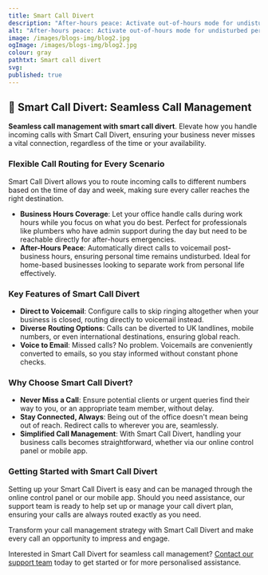 ```yaml
---
title: Smart Call Divert
description: "After-hours peace: Activate out-of-hours mode for undisturbed personal time."
alt: "After-hours peace: Activate out-of-hours mode for undisturbed personal time."
image: /images/blogs-img/blog2.jpg
ogImage: /images/blogs-img/blog2.jpg
colour: gray
pathtxt: Smart call divert
svg: 
published: true
---
```


## 🔄 Smart Call Divert: Seamless Call Management

**Seamless call management with smart call divert**. Elevate how you handle incoming calls with Smart Call Divert, ensuring your business never misses a vital connection, regardless of the time or your availability.

### Flexible Call Routing for Every Scenario

Smart Call Divert allows you to route incoming calls to different numbers based on the time of day and week, making sure every caller reaches the right destination.

- **Business Hours Coverage**: Let your office handle calls during work hours while you focus on what you do best. Perfect for professionals like plumbers who have admin support during the day but need to be reachable directly for after-hours emergencies.
- **After-Hours Peace**: Automatically direct calls to voicemail post-business hours, ensuring personal time remains undisturbed. Ideal for home-based businesses looking to separate work from personal life effectively.

### Key Features of Smart Call Divert

- **Direct to Voicemail**: Configure calls to skip ringing altogether when your business is closed, routing directly to voicemail instead.
- **Diverse Routing Options**: Calls can be diverted to UK landlines, mobile numbers, or even international destinations, ensuring global reach.
- **Voice to Email**: Missed calls? No problem. Voicemails are conveniently converted to emails, so you stay informed without constant phone checks.

### Why Choose Smart Call Divert?

- **Never Miss a Call**: Ensure potential clients or urgent queries find their way to you, or an appropriate team member, without delay.
- **Stay Connected, Always**: Being out of the office doesn't mean being out of reach. Redirect calls to wherever you are, seamlessly.
- **Simplified Call Management**: With Smart Call Divert, handling your business calls becomes straightforward, whether via our online control panel or mobile app.

### Getting Started with Smart Call Divert

Setting up your Smart Call Divert is easy and can be managed through the online control panel or our mobile app. Should you need assistance, our support team is ready to help set up or manage your call divert plan, ensuring your calls are always routed exactly as you need.

Transform your call management strategy with Smart Call Divert and make every call an opportunity to impress and engage.

Interested in Smart Call Divert for seamless call management? [Contact our support team](#) today to get started or for more personalised assistance.
